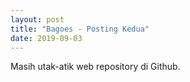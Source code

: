 ```yaml
---
layout: post
title: "Bagoes - Posting Kedua"
date: 2019-09-03
---
```


Masih utak-atik web repository di Github.
